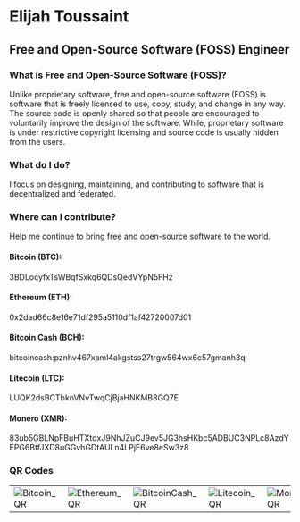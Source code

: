 # Elijah Toussaint
## Free and Open-Source Software (FOSS) Engineer

### What is Free and Open-Source Software (FOSS)?
Unlike proprietary software, free and open-source software (FOSS) is software that is freely licensed to use, copy, study, and change in any way. The source code is openly shared so that people are encouraged to voluntarily improve the design of the software. While, proprietary software is under restrictive copyright licensing and source code is usually hidden from the users.

### What do I do?
I focus on designing, maintaining, and contributing to software that is decentralized and federated.

### Where can I contribute?
Help me continue to bring free and open-source software to the world.

#### Bitcoin (BTC):
3BDLocyfxTsWBqfSxkq6QDsQedVYpN5FHz

#### Ethereum (ETH):
0x2dad66c8e16e71df295a5110df1af42720007d01

#### Bitcoin Cash (BCH):
bitcoincash:pznhv467xaml4akgstss27trgw564wx6c57gmanh3q

#### Litecoin (LTC):
LUQK2dsBCTbknVNvTwqCjBjaHNKMB8GQ7E

#### Monero (XMR):
83ub5GBLNpFBuHTXtdxJ9NhJZuCJ9ev5JG3hsHKbc5ADBUC3NPLc8AzdYEPG6BtfJXD8uGGvhGDtAULn4LPjE6ve8eSw3z8

### QR Codes
<table style="width: 100%;">
  <td>
    <img src="https://user-images.githubusercontent.com/18597457/152245885-a4da09af-298f-4571-b22e-c0d07e5361a4.png" alt="Bitcoin_QR">
  </td>
  <td>
    <img src="https://user-images.githubusercontent.com/18597457/152245983-82b3e20b-93b8-4adb-89b9-66fa2c3cf9de.png" alt="Ethereum_QR">
  </td>
  <td>
    <img src="https://user-images.githubusercontent.com/18597457/152246161-749ae041-14d4-4a6b-9180-86411f1dd799.png" alt="BitcoinCash_QR">
  </td>
  <td>
    <img src="https://user-images.githubusercontent.com/18597457/152246270-9002fc8e-da32-4660-b062-53f54d19c95a.png" alt="Litecoin_QR">
  </td>
  <td>
    <img src="https://user-images.githubusercontent.com/18597457/152246350-7e9b38e0-9c4f-4a2d-821b-54a525f92d4f.png" alt="Monero_QR">
  </td>
</table>

